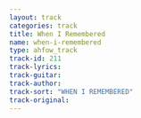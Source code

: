 ```yaml
---
layout: track
categories: track
title: When I Remembered
name: when-i-remembered
type: ahfow_track
track-id: 211
track-lyrics: 
track-guitar: 
track-author: 
track-sort: "WHEN I REMEMBERED"
track-original: 
---
```

